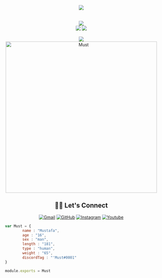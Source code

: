 <h1  align="center"> <a href="https://github.com/must253" ><img src="https://readme-typing-svg.herokuapp.com/?lines=Hi+I'am+Must;I+like+coding;How+are+you+today?;I'm+pretty+fine"> </a></h1> <br><div align="center"> <a href="https://discord.com/users/638324859818213380" title="Discord Account"><img src="https://lanyard-profile-readme.vercel.app/api/638324859818213380?idleMessage=he%20is%20learning%20new%20things..."></a> </div>
<div align="center">
<a href="https://github.com/must253" title="Github Account"><img src="https://komarev.com/ghpvc/?username=must253"></a>
<a href="https://github.com/must253?tab=followers" title="Github followers"><img src="https://img.shields.io/github/followers/must253.svg?style=social&label=Followers"></a>
</div>

<br>
<div align="center"><a href="https://github.com/must253" title="Must Github"><img src="https://github-readme-stats.vercel.app/api?username=must253&count_private=true&show_icons=trueline_height=21&bg_color=0,EC6C6C,FFD479,FFFC79,73FA79&theme=graywhite"></a></div>	 
<div align="center"><a href="https://github.com/must253"><img width=500 src="https://github-readme-stats.vercel.app/api/top-langs/?username=must253&count_private=true&theme=radical" alt="Must" /></a></div>


## <div align="center"> 🙋‍♀️ Let's Connect</div>

<p align="center">
	<a href="mailto:mmaydemir25@gmail.com"><img src="https://img.icons8.com/bubbles/50/000000/gmail.png" alt="Gmail"/></a>
	<a href="https://github.com/must253"><img src="https://img.icons8.com/bubbles/50/000000/github.png" alt="GitHub"/></a>
	<a href="https://instagram.com/aydewirr"><img src="https://img.icons8.com/bubbles/50/000000/instagram.png" alt="Instagram"/></a>
	<a href="https://www.youtube.com/channel/UCx0G0DHiZskHUh3PhPFibMw"><img src="https://img.icons8.com/bubbles/50/000000/youtube.png" alt="Youtube"/></a>
	
</p>


```js
var Must = {
        name : "Mustafa",
    	age : "16",
        sex : "man",
        length : "181",
        type : "human",
        weight : "65",
        discordTag : "'Must#0001" 
}

module.exports = Must
```
